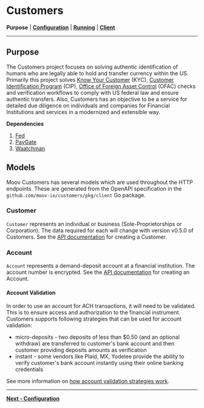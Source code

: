 # Customers
**Purpose** | **[Configuration](CONFIGURATION.md)** | **[Running](RUNNING.md)** | **[Client](../pkg/client/README.md)**

---

## Purpose

The Customers project focuses on solving authentic identification of humans who are legally able to hold and transfer currency within the US. Primarily this project solves [Know Your Customer](https://en.wikipedia.org/wiki/Know_your_customer) (KYC), [Customer Identification Program](https://en.wikipedia.org/wiki/Customer_Identification_Program) (CIP), [Office of Foreign Asset Control](https://www.treasury.gov/about/organizational-structure/offices/Pages/Office-of-Foreign-Assets-Control.aspx) (OFAC) checks and verification workflows to comply with US federal law and ensure authentic transfers. Also, Customers has an objective to be a service for detailed due diligence on individuals and companies for Financial Institutions and services in a modernized and extensible way.

**Dependencies**

1. [Fed](./fed.md)
1. [PayGate](./paygate.md)
1. [Waatchman](./waatchman.md)

<!--
**Extending Customers**

1. [Local Development](./local-dev.md)
1. [High Availability](./ha.md)
-->

## Models

Moov Customers has several models which are used throughout the HTTP endpoints. These are generated from the OpenAPI specification in the `github.com/moov-io/customers/pkg/client` Go package.

### Customer

`Customer` represents an individual or business (Sole-Proprietorships or Corporation). The data required for each will change with version v0.5.0 of Customers. See the [API documentation](https://moov-io.github.io/customers/#post-/customers) for creating a Customer.

### Account

`Account` represents a demand-deposit account at a financial institution. The account number is encrypted. See the [API documentation](https://moov-io.github.io/customers/#post-/customers/{customerID}/accounts) for creating an Account.

#### Account Validation

In order to use an account for ACH transactions, it will need to be validated. This is to ensure access and authorization to the financial instrument. Customers supports following strategies that can be used for account validation:

* micro-deposits - two deposits of less than $0.50 (and an optional withdraw) are transferred to customer's bank account and then customer providing deposits amounts as verification
* instant - some vendors like Plaid, MX, Yodelee provide the ability to verify customer's bank account instantly using their online banking credentials

See more information on [how account validation strategies work](./account-validation.md).

---
**[Next - Configuration](CONFIGURATION.md)**
